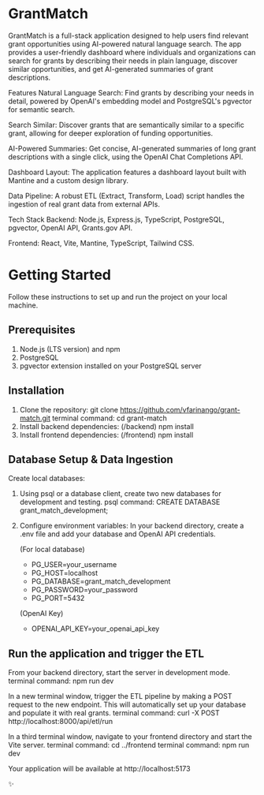 # GrantMatch 
GrantMatch is a full-stack application designed to help users find relevant grant opportunities using AI-powered natural language search. The app provides a user-friendly dashboard where individuals and organizations can search for grants by describing their needs in plain language, discover similar opportunities, and get AI-generated summaries of grant descriptions.

Features
Natural Language Search: Find grants by describing your needs in detail, powered by OpenAI's embedding model and PostgreSQL's pgvector for semantic search.

Search Similar: Discover grants that are semantically similar to a specific grant, allowing for deeper exploration of funding opportunities.

AI-Powered Summaries: Get concise, AI-generated summaries of long grant descriptions with a single click, using the OpenAI Chat Completions API.

Dashboard Layout: The application features a dashboard layout built with Mantine and a custom design library.

Data Pipeline: A robust ETL (Extract, Transform, Load) script handles the ingestion of real grant data from external APIs.

Tech Stack
Backend: Node.js, Express.js, TypeScript, PostgreSQL, pgvector, OpenAI API, Grants.gov API.

Frontend: React, Vite, Mantine, TypeScript, Tailwind CSS.

# Getting Started
Follow these instructions to set up and run the project on your local machine.

## Prerequisites
1. Node.js (LTS version) and npm
2. PostgreSQL
3. pgvector extension installed on your PostgreSQL server


## Installation
1. Clone the repository: git clone https://github.com/vfarinango/grant-match.git
    terminal command: cd grant-match
3. Install backend dependencies: (/backend) npm install
4. Install frontend dependencies: (/frontend) npm install

## Database Setup & Data Ingestion
Create local databases:
1. Using psql or a database client, create two new databases for development and testing.
    psql command: CREATE DATABASE grant_match_development;
2. Configure environment variables:
   In your backend directory, create a .env file and add your database and OpenAI API credentials.

   (For local database)
   - PG_USER=your_username
   - PG_HOST=localhost
   - PG_DATABASE=grant_match_development
   - PG_PASSWORD=your_password
   - PG_PORT=5432
   
   (OpenAI Key)
   - OPENAI_API_KEY=your_openai_api_key

## Run the application and trigger the ETL
From your backend directory, start the server in development mode.
terminal command: npm run dev

In a new terminal window, trigger the ETL pipeline by making a POST request to the new endpoint. This will automatically set up your database and populate it with real grants.
terminal command: curl -X POST http://localhost:8000/api/etl/run

In a third terminal window, navigate to your frontend directory and start the Vite server.
terminal command: cd ../frontend
terminal command: npm run dev

Your application will be available at http://localhost:5173

✨
